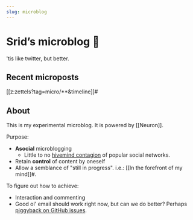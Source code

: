 ```yaml
---
slug: microblog
---
```


# Srid’s microblog 🐜

'tis like twitter, but better.

## Recent microposts

[[z:zettels?tag=micro/**&timeline]]#

## About 

This is my experimental microblog. It is powered by [[Neuron]].

Purpose:
- **Asocial** microblogging
    - Little to no [hivemind contagion](https://www.pnas.org/content/111/24/8788) of popular social networks.
- Retain **control** of content by oneself
- Allow a semblance of "still in progress". i.e.: [[In the forefront of my mind]]#.

To figure out how to achieve:
- Interaction and commenting
- Good ol' email should work right now, but can we do better? Perhaps [piggyback on GitHub issues](https://utteranc.es/).
